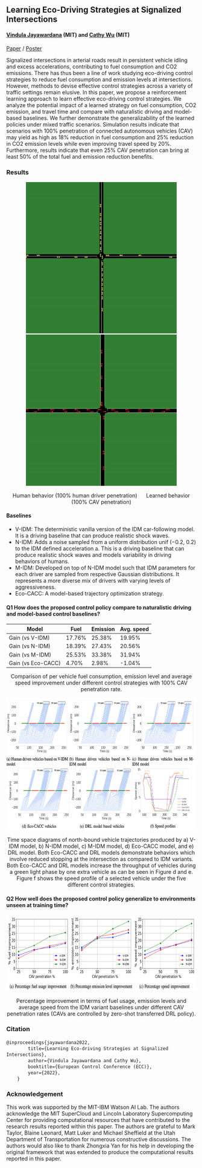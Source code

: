 ## Learning Eco-Driving Strategies at Signalized Intersections
#### [Vindula Jayawardana](https://vindulamj.github.io/web/) (MIT) and [Cathy Wu](http://www.wucathy.com/blog/) (MIT)

[Paper](https://arxiv.org/abs/2204.12561) / [Poster](https://vindulamj.github.io/web/docs/ecc-poster.pdf)

Signalized intersections in arterial roads result in persistent vehicle idling and excess accelerations, contributing to fuel consumption and CO2 emissions. There has thus been a line of work studying eco-driving control strategies to reduce fuel consumption and emission levels at intersections. However, methods to devise effective control strategies across a variety of traffic settings remain elusive. In this paper, we propose a reinforcement learning approach to learn effective eco-driving control strategies. We analyze the potential impact of a learned strategy on fuel consumption, CO2 emission, and travel time and compare with naturalistic driving and model-based baselines. We further demonstrate the generalizability of the learned policies under mixed traffic scenarios. Simulation results indicate that scenarios with 100% penetration of connected autonomous vehicles (CAV) may yield as high as 18% reduction in fuel consumption and 25% reduction in CO2 emission levels while even improving travel speed by 20%. Furthermore, results indicate that even 25% CAV penetration can bring at least 50% of the total fuel and emission reduction benefits.

### Results

<p align="center">
    <img src="images/idm-simulation.gif" alt="Image" width="400" height="400" />
    <img src="images/simulation.gif" alt="Image" width="400" height="400" />
</p>

<p align="center">
    Human behavior (100% human driver penetration)
    &nbsp;&nbsp;&nbsp;&nbsp;
    Learned behavior (100% CAV penetration)
</p>

#### Baselines

* V-IDM: The deterministic vanilla version of the IDM car-following model. It is a driving baseline that can produce realistic shock waves.
* N-IDM: Adds a noise sampled from a uniform distribution unif (−0.2, 0.2) to the IDM defined acceleration a. This is a driving baseline that can produce realistic shock waves and models variability in driving behaviors of humans.
* M-IDM: Developed on top of N-IDM model such that IDM parameters for each driver are sampled from respective Gaussian distributions. It represents a more diverse mix of drivers with varying levels of aggressiveness.
* Eco-CACC: A model-based trajectory optimization strategy.

#### Q1 How does the proposed control policy compare to naturalistic driving and model-based control baselines?

|        Model                 |    Fuel   | Emission  | Avg. speed  |   
|------------|----------------|----------------|--------------------| 
| Gain (vs V-IDM)              | 17.76%       | 25.38% | 19.95% |   
| Gain (vs N-IDM)              | 18.39%        | 27.43% | 20.56% |   
| Gain (vs M-IDM)              | 25.53%         | 33.38% | 31.94% |   
| Gain (vs Eco-CACC)           | 4.70%         | 2.98%  | -1.04% |   


<p align = "center">
Comparison of per vehicle fuel consumption, emission level and average speed improvement under different control strategies with 100% CAV penetration rate.
</p>


<p align="center">
    <img src="images/ts-diagrams.png" alt="Image" width="800" height="350" />
</p>
<p align = "center">
Time space diagrams of north-bound vehicle trajectories produced by a) V-IDM model, b) N-IDM model, c) M-IDM model, d) Eco-CACC model, and e) DRL model. Both Eco-CACC and DRL models demonstrate behaviors which involve reduced stopping at the intersection as compared to IDM variants. Both Eco-CACC and DRL models increase the throughput of vehicles during a green light phase by one extra vehicle as can be seen in Figure d and e. Figure f shows the speed profile of a selected vehicle under the five different control strategies.
</p>

#### Q2 How well does the proposed control policy generalize to environments unseen at training time?

<p align="center">
    <img src="images/mixed-traffic.png" alt="Image" width="800" height="200" />
</p>

<p align = "center">
Percentage improvement in terms of fuel usage, emission levels and average speed from the IDM variant baselines under different CAV penetration rates (CAVs are controlled by zero-shot transferred DRL policy).
</p>


### Citation

```
@inproceedings{jayawardana2022,
        title={Learning Eco-driving Strategies at Signalized Intersections},
        author={Vindula Jayawardana and Cathy Wu},
        booktitle={European Control Conference (ECC)},
        year={2022},
    }
```
### Acknowledgement

This work was supported by the MIT-IBM Watson AI Lab. The authors acknowledge the MIT SuperCloud and Lincoln Laboratory Supercomputing Center for providing computational resources that have contributed to the research results reported within this paper. The authors are grateful to Mark Taylor, Blaine Leonard, Matt Luker and Michael Sheffield at the Utah Department of Transportation for numerous constructive discussions. The authors would also like to thank Zhongxia Yan for his help in developing the original framework that was extended to produce the computational results reported in this paper.
